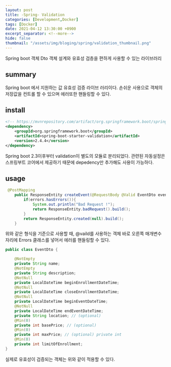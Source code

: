 ```yaml
---
layout: post
title: -Spring- Validation
categories: [Development,Docker]
tags: [Docker]
date: 2021-04-12 13:30:00 +0900
excerpt_separator: <!--more-->
hide: false
thumbnail: "/assets/img/bloging/spring/validation_thumbnail.png"
---
```


Spring boot 객체 Dto 객체 설계와 유효성 검층을 편하게 사용할 수 있는 라이브러리

<!--more-->

## summary

 Spring boot 에서 지원하는 값 유효성 검증 라이브 러리이다. 손쉬운 사용으로 객체의 저장값을 컨트롤 할 수 있으며 에러또한 핸들링할 수 있다.



## install

```xml
<!-- https://mvnrepository.com/artifact/org.springframework.boot/spring-boot-starter-validation -->
<dependency>
    <groupId>org.springframework.boot</groupId>
    <artifactId>spring-boot-starter-validation</artifactId>
    <version>2.4.4</version>
</dependency>

```

Spring boot 2.3이후부터 validation이 별도의 모듈로 분리되었다. 관련된 자동설정은 스프링부트 코어에서 제공하기 때문에 depedency만 추가해도 사용이 가능하다.



## usage

```java
 @PostMapping
    public ResponseEntity createEvent(@RequestBody @Valid EventDto eventDto, 		Errors errors){
        if(errors.hasErrors()){
            System.out.println("Bad Request !");
            return ResponseEntity.badRequest().build();
        }
        return ResponseEntity.created(null).build();
    }
```

위와 같은 형식을 기준으로 사용할 때, @vaild를 사용하는 객체 바로 오른쪽 매개변수 자리에 Errors 클래스를 넣어서  에러를 핸들링할 수 있다.

```java
public class EventDto {

    @NotEmpty
    private String name;
    @NotEmpty
    private String description;
    @NotNull
    private LocalDateTime beginEnrollmentDateTime;
    @NotNull
    private LocalDateTime closeEnrollmentDateTime;
    @NotNull
    private LocalDateTime beginEventDateTime;
    @NotNull
    private LocalDateTime endEventDateTime;
    private String location; // (optional)
    @Min(0)
    private int basePrice; // (optional)
    @Min(0)
    private int maxPrice; // (optional) private int
    @Min(0)
    private int limitOfEnrollment;
}
```

실제로 유효성이 검증되는 객체는 위와 같이 적용할 수 있다.
